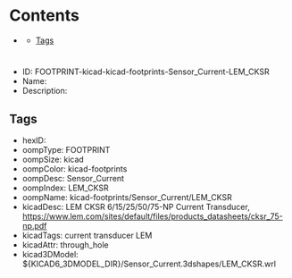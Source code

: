 



Contents
========

* [](#)
	* [Tags](#tags)

# 

- ID: FOOTPRINT-kicad-kicad-footprints-Sensor_Current-LEM_CKSR
- Name: 
- Description: 

## Tags

- hexID: 
- oompType: FOOTPRINT
- oompSize: kicad
- oompColor: kicad-footprints
- oompDesc: Sensor_Current
- oompIndex: LEM_CKSR
- oompName: kicad-footprints/Sensor_Current/LEM_CKSR
- kicadDesc: LEM CKSR 6/15/25/50/75-NP Current Transducer, https://www.lem.com/sites/default/files/products_datasheets/cksr_75-np.pdf
- kicadTags: current transducer LEM
- kicadAttr: through_hole
- kicad3DModel: ${KICAD6_3DMODEL_DIR}/Sensor_Current.3dshapes/LEM_CKSR.wrl
